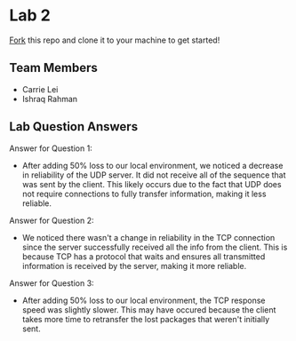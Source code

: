 # Lab 2
[Fork](https://docs.github.com/en/get-started/quickstart/fork-a-repo) this repo and clone it to your machine to get started!

## Team Members
- Carrie Lei
- Ishraq Rahman

## Lab Question Answers

Answer for Question 1: 
- After adding 50% loss to our local environment, we noticed a decrease in reliability of the UDP server. It did not receive all of the sequence that was sent by the client. This likely occurs due to the fact that UDP does not require connections to fully transfer information, making it less reliable. 

Answer for Question 2:
- We noticed there wasn't a change in reliability in the TCP connection since the server successfully received all the info from the client. This is because TCP has a protocol that waits and ensures all transmitted information is received by the server, making it more reliable.

Answer for Question 3:
- After adding 50% loss to our local environment, the TCP response speed was slightly slower. This may have occured because the client takes more time to retransfer the lost packages that weren't initially sent. 
